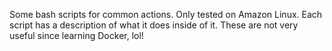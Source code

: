 Some bash scripts for common actions. Only tested on Amazon Linux. Each script has a description of what it does inside of it. These are not very useful since learning Docker, lol!